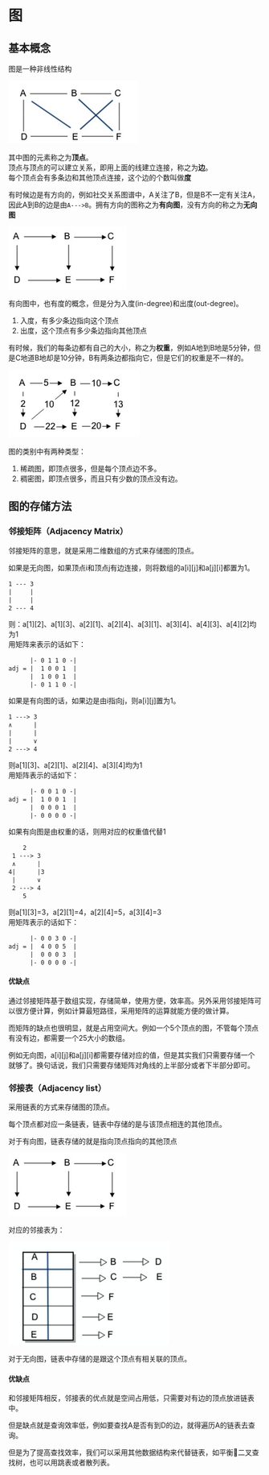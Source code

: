 # 图
## 基本概念
图是一种非线性结构

![Snip20181202_6](../images/Snip20181202_6.png)

其中图的元素称之为**顶点**。  
顶点与顶点的可以建立关系，即用上面的线建立连接，称之为**边**。  
每个顶点会有多条边和其他顶点连接，这个边的个数叫做**度**   

有时候边是有方向的，例如社交关系图谱中，A关注了B，但是B不一定有关注A，因此A到B的边是由`A--->B`。拥有方向的图称之为**有向图**，没有方向的称之为**无向图**

![Snip20181202_7](../images/Snip20181202_7.png)

有向图中，也有度的概念，但是分为入度(in-degree)和出度(out-degree)。
1. 入度，有多少条边指向这个顶点
2. 出度，这个顶点有多少条边指向其他顶点

有时候，我们的每条边都有自己的大小，称之为**权重**，例如A地到B地是5分钟，但是C地道B地却是10分钟，B有两条边都指向它，但是它们的权重是不一样的。

![Snip20181202_8](../images/Snip20181202_8.png)

图的类别中有两种类型：
1. 稀疏图，即顶点很多，但是每个顶点边不多。
2. 稠密图，即顶点很多，而且只有少数的顶点没有边。

## 图的存储方法
### 邻接矩阵（Adjacency Matrix）
邻接矩阵的意思，就是采用二维数组的方式来存储图的顶点。

如果是无向图，如果顶点i和顶点j有边连接，则将数组的a[i][j]和a[j][i]都置为1。
```
1 --- 3
|     |
|     |
2 --- 4
```
则：a[1][2]、a[1][3]、a[2][1]、a[2][4]、a[3][1]、a[3][4]、a[4][3]、a[4][2]均为1    
用矩阵来表示的话如下：
```
      |- 0 1 1 0 -|
adj = |  1 0 0 1  |
      |  1 0 0 1  |
      |- 0 1 1 0 -|
```

如果是有向图的话，如果边是由i指向j，则a[i][j]置为1。
```
1 ---> 3
∧      |
|      |
|      ∨
2 ---> 4
```
则a[1][3]、a[2][1]、a[2][4]、a[3][4]均为1    
用矩阵表示的话如下：
```
      |- 0 0 1 0 -|
adj = |  1 0 0 1  |
      |  0 0 0 1  |
      |- 0 0 0 0 -|
```

如果有向图是由权重的话，则用对应的权重值代替1
```
    2
 1 ---> 3
 ∧      |
4|      |3
 |      ∨
 2 ---> 4
    5
```
则a[1][3]=3，a[2][1]=4，a[2][4]=5，a[3][4]=3   
用矩阵表示的话如下：
```
      |- 0 0 3 0 -|
adj = |  4 0 0 5  |
      |  0 0 0 3  |
      |- 0 0 0 0 -|
```

#### 优缺点
通过邻接矩阵基于数组实现，存储简单，使用方便，效率高。另外采用邻接矩阵可以很方便计算，例如计算最短路径，采用矩阵的运算就能方便的做计算。

而矩阵的缺点也很明显，就是占用空间大。例如一个5个顶点的图，不管每个顶点有没有边，都需要一个25大小的数组。

例如无向图，a[i][j]和a[j][i]都需要存储对应的值，但是其实我们只需要存储一个就够了。换句话说，我们只需要存储矩阵对角线的上半部分或者下半部分即可。

### 邻接表（Adjacency list）
采用链表的方式来存储图的顶点。

每个顶点都对应一条链表，链表中存储的是与该顶点相连的其他顶点。

对于有向图，链表存储的就是指向顶点指向的其他顶点

![Snip20181202_7](../images/Snip20181202_7.png)

对应的邻接表为：

![Snip20181202_9](../images/Snip20181202_9.png)

对于无向图，链表中存储的是跟这个顶点有相关联的顶点。

#### 优缺点
和邻接矩阵相反，邻接表的优点就是空间占用低，只需要对有边的顶点放进链表中。

但是缺点就是查询效率低，例如要查找A是否有到D的边，就得遍历A的链表去查询。

但是为了提高查找效率，我们可以采用其他数据结构来代替链表，如平衡二叉查找树，也可以用跳表或者散列表。

